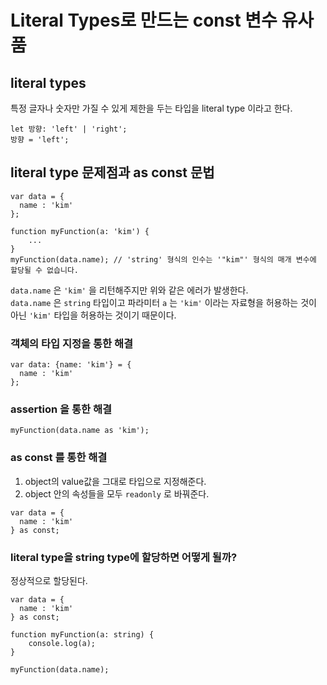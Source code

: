 # Literal Types로 만드는 const 변수 유사품

## literal types

특정 글자나 숫자만 가질 수 있게 제한을 두는 타입을 literal type 이라고 한다.

```
let 방향: 'left' | 'right';
방향 = 'left';
```

## literal type 문제점과 as const 문법

```
var data = {
  name : 'kim'
};

function myFunction(a: 'kim') {
	...
}
myFunction(data.name); // 'string' 형식의 인수는 '"kim"' 형식의 매개 변수에 할당될 수 없습니다.
```

`data.name` 은 `'kim'` 을 리턴해주지만 위와 같은 에러가 발생한다.  
`data.name` 은 `string` 타입이고 파라미터 `a` 는 `'kim'` 이라는 자료형을 허용하는 것이 아닌 `'kim'` 타입을 허용하는 것이기 때문이다.

### 객체의 타입 지정을 통한 해결

```
var data: {name: 'kim'} = {
  name : 'kim'
};
```

### assertion 을 통한 해결

```
myFunction(data.name as 'kim');
```

### as const 를 통한 해결

1. object의 value값을 그대로 타입으로 지정해준다.
2. object 안의 속성들을 모두 `readonly` 로 바꿔준다.

```
var data = {
  name : 'kim'
} as const;
```

### literal type을 string type에 할당하면 어떻게 될까?

정상적으로 할당된다.

```
var data = {
  name : 'kim'
} as const;

function myFunction(a: string) {
	console.log(a);
}

myFunction(data.name);
```
